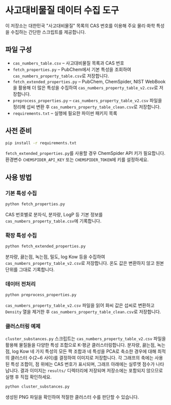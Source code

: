 # 사고대비물질 데이터 수집 도구

이 저장소는 대한민국 "사고대비물질" 목록의 CAS 번호를 이용해 주요 물리·화학 특성을 수집하는 간단한 스크립트를 제공합니다.

## 파일 구성

- `cas_numbers_table.csv` – 사고대비물질 목록과 CAS 번호
- `fetch_properties.py` – PubChem에서 기본 특성을 조회하여 `cas_numbers_property_table.csv`로 저장합니다.
- `fetch_extended_properties.py` – PubChem, ChemSpider, NIST WebBook을 활용해 더 많은 특성을 수집하여 `cas_numbers_property_table_v2.csv`로 저장합니다.
- `preprocess_properties.py` – `cas_numbers_property_table_v2.csv` 파일을 정리해 섭씨 변환 후 `cas_numbers_property_table_clean.csv`로 저장합니다.
- `requirements.txt` – 실행에 필요한 파이썬 패키지 목록

## 사전 준비

```bash
pip install -r requirements.txt
```

`fetch_extended_properties.py`를 사용할 경우 ChemSpider API 키가 필요합니다. 환경변수 `CHEMSPIDER_API_KEY` 또는 `CHEMSPIDER_TOKEN`에 키를 설정하세요.

## 사용 방법

### 기본 특성 수집

```bash
python fetch_properties.py
```

CAS 번호별로 분자식, 분자량, LogP 등 기본 정보를 `cas_numbers_property_table.csv`에 기록합니다.

### 확장 특성 수집

```bash
python fetch_extended_properties.py
```

분자량, 끓는점, 녹는점, 밀도, log Kow 등을 수집하여 `cas_numbers_property_table_v2.csv`로 저장합니다. 온도 값은 변환하지 않고 원본 단위를 그대로 기록합니다.

### 데이터 전처리

```bash
python preprocess_properties.py
```

`cas_numbers_property_table_v2.csv` 파일을 읽어 화씨 값은 섭씨로 변환하고 `Density` 열을 제거한 후 `cas_numbers_property_table_clean.csv`로 저장합니다.


### 클러스터링 예제

`cluster_substances.py` 스크립트는 `cas_numbers_property_table_v2.csv` 파일을 활용해 물질들을 다양한 특성 조합으로 K-평균 클러스터링합니다. 분자량, 끓는점, 녹는점, log Kow 네 가지 특성의 모든 짝 조합과 네 특성을 PCA로 축소한 경우에 대해 최적의 클러스터 수(2~6 사이)를 결정하여 이미지로 저장합니다. 각 그래프의 축에는 사용된 특성 조합이, 점 위에는 CAS 번호가 표시되며, 그래프 아래에는 실루엣 점수가 나타납니다. 결과 이미지는 `results/` 디렉터리에 저장되며 저장소에는 포함되지 않으므로 실행 후 직접 확인하세요.

```bash
python cluster_substances.py
```

생성된 PNG 파일을 확인하여 적절한 클러스터 수를 판단할 수 있습니다.

